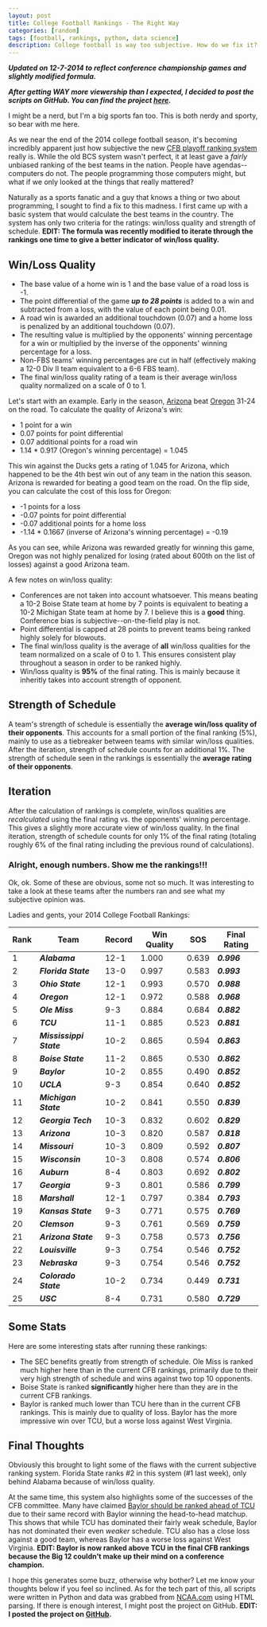 ```yaml
---
layout: post
title: College Football Rankings - The Right Way
categories: [random]
tags: [football, rankings, python, data science]
description: College football is way too subjective. How do we fix it? With raw stats and a bit of code.
---
```


***Updated on 12-7-2014 to reflect conference championship games and slightly modified formula.***

***After getting WAY more viewership than I expected, I decided to post the scripts on GitHub. You can find the project [here](https://github.com/imdevin567/cfb-rankings).***

I might be a nerd, but I'm a big sports fan too. This is both nerdy and sporty, so bear with me here.

As we near the end of the 2014 college football season, it's becoming incredibly apparent just how subjective the new [CFB playoff ranking system](http://espn.go.com/college-football/rankings/_/poll/21) really is. While the old BCS system wasn't perfect, it at least gave a *fairly* unbiased ranking of the best teams in the nation. People have agendas--computers do not. The people programming those computers might, but what if we only looked at the things that really mattered?

Naturally as a sports fanatic and a guy that knows a thing or two about programming, I sought to find a fix to this madness. I first came up with a basic system that would calculate the best teams in the country. The system has only two criteria for the ratings: win/loss quality and strength of schedule. **EDIT: The formula was recently modified to iterate through the rankings one time to give a better indicator of win/loss quality.**

## Win/Loss Quality
- The base value of a home win is 1 and the base value of a road loss is -1.
- The point differential of the game ***up to 28 points*** is added to a win and subtracted from a loss, with the value of each point being 0.01.
- A road win is awarded an additional touchdown (0.07) and a home loss is penalized by an additional touchdown (0.07).
- The resulting value is multiplied by the opponents' winning percentage for a win or multiplied by the inverse of the opponents' winning percentage for a loss.
- Non-FBS teams' winning percentages are cut in half (effectively making a 12-0 Div II team equivalent to a 6-6 FBS team).
- The final win/loss quality rating of a team is their average win/loss quality normalized on a scale of 0 to 1.

Let's start with an example. Early in the season, [Arizona](http://espn.go.com/college-football/team/_/id/12/arizona-wildcats) beat [Oregon](http://espn.go.com/college-football/team/_/id/2483/oregon-ducks) 31-24 on the road. To calculate the quality of Arizona's win:

- 1 point for a win
- 0.07 points for point differential
- 0.07 additional points for a road win
- 1.14 * 0.917 (Oregon's winning percentage) = 1.045

This win against the Ducks gets a rating of 1.045 for Arizona, which happened to be the 4th best win out of any team in the nation this season. Arizona is rewarded for beating a good team on the road. On the flip side, you can calculate the cost of this loss for Oregon:

- -1 points for a loss
- -0.07 points for point differential
- -0.07 additional points for a home loss
- -1.14 * 0.1667 (inverse of Arizona's winning percentage) = -0.19

As you can see, while Arizona was rewarded greatly for winning this game, Oregon was not highly penalized for losing (rated about 600th on the list of losses) against a good Arizona team.

A few notes on win/loss quality:

- Conferences are not taken into account whatsoever. This means beating a 10-2 Boise State team at home by 7 points is equivalent to beating a 10-2 Michigan State team at home by 7. I believe this is a **good** thing. Conference bias is subjective--on-the-field play is not.
- Point differential is capped at 28 points to prevent teams being ranked highly solely for blowouts.
- The final win/loss quality is the average of **all** win/loss qualities for the team normalized on a scale of 0 to 1. This ensures consistent play throughout a season in order to be ranked highly.
- Win/loss quality is **95%** of the final rating. This is mainly because it inheritly takes into account strength of opponent.

## Strength of Schedule
A team's strength of schedule is essentially the **average win/loss quality of their opponents**. This accounts for a small portion of the final ranking (5%), mainly to use as a tiebreaker between teams with similar win/loss qualities. After the iteration, strength of schedule counts for an additional 1%. The strength of schedule seen in the rankings is essentially the **average rating of their opponents**.

## Iteration
After the calculation of rankings is complete, win/loss qualities are *recalculated* using the final rating vs. the opponents' winning percentage. This gives a slightly more accurate view of win/loss quality. In the final iteration, strength of schedule counts for only 1% of the final rating (totaling roughly 6% of the final rating including the previous round of calculations).

### Alright, enough numbers. Show me the rankings!!!
Ok, ok. Some of these are obvious, some not so much. It was interesting to take a look at these teams after the numbers ran and see what my subjective opinion was.

Ladies and gents, your 2014 College Football Rankings:

| **Rank** | **Team**                | **Record** | **Win Quality** | **SOS** | **Final Rating** |
|----------|-------------------------|------------|-----------------|---------|------------------|
| 1        | ***Alabama***           | 12-1       | 1.000           | 0.639   | ***0.996***      |
| 2        | ***Florida State***     | 13-0       | 0.997           | 0.583   | ***0.993***      |
| 3        | ***Ohio State***        | 12-1       | 0.993           | 0.570   | ***0.988***      |
| 4        | ***Oregon***            | 12-1       | 0.972           | 0.588   | ***0.968***      |
| 5        | ***Ole Miss***          | 9-3        | 0.884           | 0.684   | ***0.882***      |
| 6        | ***TCU***               | 11-1       | 0.885           | 0.523   | ***0.881***      |
| 7        | ***Mississippi State*** | 10-2       | 0.865           | 0.594   | ***0.863***      |
| 8        | ***Boise State***       | 11-2       | 0.865           | 0.530   | ***0.862***      |
| 9        | ***Baylor***            | 10-2       | 0.855           | 0.490   | ***0.852***      |
| 10       | ***UCLA***              | 9-3        | 0.854           | 0.640   | ***0.852***      |
| 11       | ***Michigan State***    | 10-2       | 0.841           | 0.550   | ***0.839***      |
| 12       | ***Georgia Tech***      | 10-3       | 0.832           | 0.602   | ***0.829***      |
| 13       | ***Arizona***           | 10-3       | 0.820           | 0.587   | ***0.818***      |
| 14       | ***Missouri***          | 10-3       | 0.809           | 0.592   | ***0.807***      |
| 15       | ***Wisconsin***         | 10-3       | 0.808           | 0.574   | ***0.806***      |
| 16       | ***Auburn***            | 8-4        | 0.803           | 0.692   | ***0.802***      |
| 17       | ***Georgia***           | 9-3        | 0.801           | 0.586   | ***0.799***      |
| 18       | ***Marshall***          | 12-1       | 0.797           | 0.384   | ***0.793***      |
| 19       | ***Kansas State***      | 9-3        | 0.771           | 0.575   | ***0.769***      |
| 20       | ***Clemson***           | 9-3        | 0.761           | 0.569   | ***0.759***      |
| 21       | ***Arizona State***     | 9-3        | 0.758           | 0.573   | ***0.756***      |
| 22       | ***Louisville***        | 9-3        | 0.754           | 0.546   | ***0.752***      |
| 23       | ***Nebraska***          | 9-3        | 0.754           | 0.546   | ***0.752***      |
| 24       | ***Colorado State***    | 10-2       | 0.734           | 0.449   | ***0.731***      |
| 25       | ***USC***               | 8-4        | 0.731           | 0.580   | ***0.729***      |

## Some Stats
Here are some interesting stats after running these rankings:

- The SEC benefits greatly from strength of schedule. Ole Miss is ranked much higher here than in the current CFB rankings, primarily due to their very high strength of schedule and wins against two top 10 opponents.
- Boise State is ranked **significantly** higher here than they are in the current CFB rankings.
- Baylor is ranked much lower than TCU here than in the current CFB rankings. This is mainly due to quality of loss. Baylor has the more impressive win over TCU, but a worse loss against West Virginia.

## Final Thoughts
Obviously this brought to light some of the flaws with the current subjective ranking system. Florida State ranks #2 in this system (#1 last week), only behind Alabama because of win/loss quality.

At the same time, this system also highlights some of the successes of the CFB committee. Many have claimed [Baylor should be ranked ahead of TCU](http://www.nola.com/lsu/index.ssf/2014/12/should_tcu_be_ranked_above_bay.html) due to their same record with Baylor winning the head-to-head matchup. This shows that while TCU has dominated their fairly weak schedule, Baylor has not dominated their even *weaker* schedule. TCU also has a close loss against a good team, whereas Baylor has a worse loss against West Virginia. **EDIT: Baylor is now ranked above TCU in the final CFB rankings because the Big 12 couldn't make up their mind on a conference champion.**

I hope this generates some buzz, otherwise why bother? Let me know your thoughts below if you feel so inclined.  As for the tech part of this, all scripts were written in Python and data was grabbed from [NCAA.com](http://ncaa.com) using HTML parsing. If there is enough interest, I might post the project on GitHub. **EDIT: I posted the project on [GitHub](https://github.com/imdevin567/cfb-rankings).**
